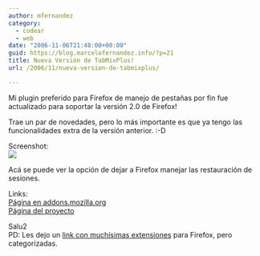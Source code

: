 ```yaml
---
author: mfernandez
category:
  - codear
  - web
date: "2006-11-06T21:48:00+00:00"
guid: https://blog.marcelofernandez.info/?p=21
title: Nueva Versión de TabMixPlus!
url: /2006/11/nueva-version-de-tabmixplus/

---
```

Mi plugin preferido para Firefox de manejo de pestañas por fin fue actualizado para soportar la versión 2.0 de Firefox!

Trae un par de novedades, pero lo más importante es que ya tengo las funcionalidades extra de la versión anterior. :-D

Screenshot:  
[![](http://photos1.blogger.com/blogger2/448/981953459584652/320/Pantallazo-Tab%20Mix%20Plus%20Options.png)](http://photos1.blogger.com/blogger2/448/981953459584652/1600/Pantallazo-Tab%20Mix%20Plus%20Options.png)

Acá se puede ver la opción de dejar a Firefox manejar las restauración de sesiones.

Links:  
[Página en addons.mozilla.org](https://addons.mozilla.org/firefox/1122/)  
[Página del proyecto](http://tmp.garyr.net/)

Salu2  
PD: Les dejo un [link con muchísimas extensiones](http://www.econsultant.com/i-want-firefox-extension/index.html) para Firefox, pero categorizadas.
